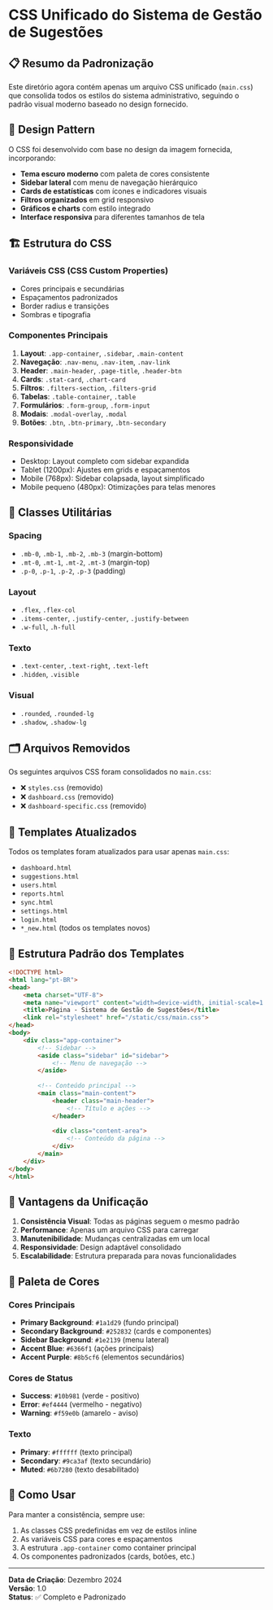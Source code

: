 # CSS Unificado do Sistema de Gestão de Sugestões

## 📋 Resumo da Padronização

Este diretório agora contém apenas um arquivo CSS unificado (`main.css`) que consolida todos os estilos do sistema administrativo, seguindo o padrão visual moderno baseado no design fornecido.

## 🎨 Design Pattern

O CSS foi desenvolvido com base no design da imagem fornecida, incorporando:

- **Tema escuro moderno** com paleta de cores consistente
- **Sidebar lateral** com menu de navegação hierárquico
- **Cards de estatísticas** com ícones e indicadores visuais
- **Filtros organizados** em grid responsivo
- **Gráficos e charts** com estilo integrado
- **Interface responsiva** para diferentes tamanhos de tela

## 🏗️ Estrutura do CSS

### Variáveis CSS (CSS Custom Properties)
- Cores principais e secundárias
- Espaçamentos padronizados
- Border radius e transições
- Sombras e tipografia

### Componentes Principais
1. **Layout**: `.app-container`, `.sidebar`, `.main-content`
2. **Navegação**: `.nav-menu`, `.nav-item`, `.nav-link`
3. **Header**: `.main-header`, `.page-title`, `.header-btn`
4. **Cards**: `.stat-card`, `.chart-card`
5. **Filtros**: `.filters-section`, `.filters-grid`
6. **Tabelas**: `.table-container`, `.table`
7. **Formulários**: `.form-group`, `.form-input`
8. **Modais**: `.modal-overlay`, `.modal`
9. **Botões**: `.btn`, `.btn-primary`, `.btn-secondary`

### Responsividade
- Desktop: Layout completo com sidebar expandida
- Tablet (1200px): Ajustes em grids e espaçamentos
- Mobile (768px): Sidebar colapsada, layout simplificado
- Mobile pequeno (480px): Otimizações para telas menores

## 📱 Classes Utilitárias

### Spacing
- `.mb-0`, `.mb-1`, `.mb-2`, `.mb-3` (margin-bottom)
- `.mt-0`, `.mt-1`, `.mt-2`, `.mt-3` (margin-top)
- `.p-0`, `.p-1`, `.p-2`, `.p-3` (padding)

### Layout
- `.flex`, `.flex-col`
- `.items-center`, `.justify-center`, `.justify-between`
- `.w-full`, `.h-full`

### Texto
- `.text-center`, `.text-right`, `.text-left`
- `.hidden`, `.visible`

### Visual
- `.rounded`, `.rounded-lg`
- `.shadow`, `.shadow-lg`

## 🗂️ Arquivos Removidos

Os seguintes arquivos CSS foram consolidados no `main.css`:
- ❌ `styles.css` (removido)
- ❌ `dashboard.css` (removido)
- ❌ `dashboard-specific.css` (removido)

## 🔄 Templates Atualizados

Todos os templates foram atualizados para usar apenas `main.css`:
- `dashboard.html`
- `suggestions.html`
- `users.html`
- `reports.html`
- `sync.html`
- `settings.html`
- `login.html`
- `*_new.html` (todos os templates novos)

## 🎯 Estrutura Padrão dos Templates

```html
<!DOCTYPE html>
<html lang="pt-BR">
<head>
    <meta charset="UTF-8">
    <meta name="viewport" content="width=device-width, initial-scale=1.0">
    <title>Página - Sistema de Gestão de Sugestões</title>
    <link rel="stylesheet" href="/static/css/main.css">
</head>
<body>
    <div class="app-container">
        <!-- Sidebar -->
        <aside class="sidebar" id="sidebar">
            <!-- Menu de navegação -->
        </aside>
        
        <!-- Conteúdo principal -->
        <main class="main-content">
            <header class="main-header">
                <!-- Título e ações -->
            </header>
            
            <div class="content-area">
                <!-- Conteúdo da página -->
            </div>
        </main>
    </div>
</body>
</html>
```

## 🚀 Vantagens da Unificação

1. **Consistência Visual**: Todas as páginas seguem o mesmo padrão
2. **Performance**: Apenas um arquivo CSS para carregar
3. **Manutenibilidade**: Mudanças centralizadas em um local
4. **Responsividade**: Design adaptável consolidado
5. **Escalabilidade**: Estrutura preparada para novas funcionalidades

## 🎨 Paleta de Cores

### Cores Principais
- **Primary Background**: `#1a1d29` (fundo principal)
- **Secondary Background**: `#252832` (cards e componentes)
- **Sidebar Background**: `#1e2139` (menu lateral)
- **Accent Blue**: `#6366f1` (ações principais)
- **Accent Purple**: `#8b5cf6` (elementos secundários)

### Cores de Status
- **Success**: `#10b981` (verde - positivo)
- **Error**: `#ef4444` (vermelho - negativo)
- **Warning**: `#f59e0b` (amarelo - aviso)

### Texto
- **Primary**: `#ffffff` (texto principal)
- **Secondary**: `#9ca3af` (texto secundário)
- **Muted**: `#6b7280` (texto desabilitado)

## 📝 Como Usar

Para manter a consistência, sempre use:
1. As classes CSS predefinidas em vez de estilos inline
2. As variáveis CSS para cores e espaçamentos
3. A estrutura `.app-container` como container principal
4. Os componentes padronizados (cards, botões, etc.)

---
**Data de Criação**: Dezembro 2024  
**Versão**: 1.0  
**Status**: ✅ Completo e Padronizado
